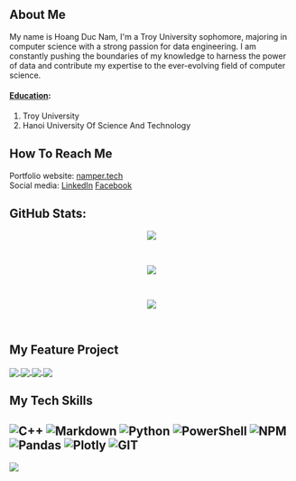 ## About Me
<p> My name is Hoang Duc Nam, I'm a Troy University sophomore, majoring in computer science with a strong passion for data engineering. I am constantly pushing the boundaries of my knowledge to harness the power of data and contribute my expertise to the ever-evolving field of computer science.</p>

#### <ins>Education</ins>:
1. Troy University
2. Hanoi University Of Science And Technology

## How To Reach Me
Portfolio website: [namper.tech](https://namper.tech/) <br/>
Social media: [LinkedIn](https://www.linkedin.com/in/nam-hd) [Facebook](https://www.facebook.com/nam.doffy) <br/>

## GitHub Stats:
<p align="center"> <img align="center" src="https://github-readme-stats.vercel.app/api/top-langs/?username=nam-ruto&theme=react&hide_border=false&include_all_commits=false&count_private=false&layout=compact" /></p><br/>

<p align="center"> <img align="center" src="https://github-readme-stats.vercel.app/api?username=nam-ruto&theme=react&hide_border=false&include_all_commits=false&count_private=false" /></p><br/>

<p align="center"> <img align="center" src="https://github-readme-streak-stats.herokuapp.com/?user=nam-ruto&theme=react&hide_border=false" /></p><br/>

## My Feature Project
<!-- Row 1 -->
<a href="https://github.com/nam-ruto/SnakeGame">
  <img align="center" src="https://github-readme-stats-anuraghazra1.vercel.app/api/pin/?username=nam-ruto&repo=SnakeGame&theme=radical" />
</a>
<a href="https://github.com/nam-ruto/pomoTimerTest">
  <img align="center" src="https://github-readme-stats-anuraghazra1.vercel.app/api/pin/?username=nam-ruto&repo=pomoTimerTest&theme=merko" />
</a>
<!-- Row 2 -->
<a href="https://github.com/nam-ruto/BKcorporation_mng_system">
  <!-- Change the `github-readme-stats.anuraghazra1.vercel.app` to `github-readme-stats.vercel.app`  -->
  <img align="center" src="https://github-readme-stats.anuraghazra1.vercel.app/api/pin/?username=nam-ruto&repo=BKcorporation_mng_system&theme=gruvbox" />
</a>    
<a href="https://github.com/nam-ruto/programming_book">
  <!-- Change the `github-readme-stats.anuraghazra1.vercel.app` to `github-readme-stats.vercel.app`  -->
  <img align="center" src="https://github-readme-stats.anuraghazra1.vercel.app/api/pin/?username=nam-ruto&repo=programming_book&theme=dark" />
</a>

## My Tech Skills
![C++](https://img.shields.io/badge/c++-%2300599C.svg?style=for-the-badge&logo=c%2B%2B&logoColor=white) ![Markdown](https://img.shields.io/badge/markdown-%23000000.svg?style=for-the-badge&logo=markdown&logoColor=white) ![Python](https://img.shields.io/badge/python-3670A0?style=for-the-badge&logo=python&logoColor=ffdd54) ![PowerShell](https://img.shields.io/badge/PowerShell-%235391FE.svg?style=for-the-badge&logo=powershell&logoColor=white) ![NPM](https://img.shields.io/badge/NPM-%23CB3837.svg?style=for-the-badge&logo=npm&logoColor=white) ![Pandas](https://img.shields.io/badge/pandas-%23150458.svg?style=for-the-badge&logo=pandas&logoColor=white) ![Plotly](https://img.shields.io/badge/Plotly-%233F4F75.svg?style=for-the-badge&logo=plotly&logoColor=white) ![GIT](https://img.shields.io/badge/Git-fc6d26?style=for-the-badge&logo=git&logoColor=white)
---
[![](https://visitcount.itsvg.in/api?id=nam-ruto&icon=2&color=9)](https://visitcount.itsvg.in)
